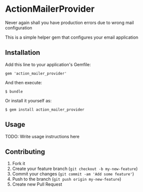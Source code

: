 # ActionMailerProvider

Never again shall you have production errors due to wrong mail configuration

This is a simple helper gem that configures your email application

## Installation

Add this line to your application's Gemfile:

    gem 'action_mailer_provider'

And then execute:

    $ bundle

Or install it yourself as:

    $ gem install action_mailer_provider

## Usage

TODO: Write usage instructions here

## Contributing

1. Fork it
2. Create your feature branch (`git checkout -b my-new-feature`)
3. Commit your changes (`git commit -am 'Add some feature'`)
4. Push to the branch (`git push origin my-new-feature`)
5. Create new Pull Request
